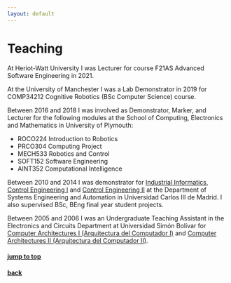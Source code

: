 ```yaml
---
layout: default
---
```


# [](#teaching)Teaching

At Heriot-Watt University I was Lecturer for course F21AS Advanced Software Engineering in 2021.


At the University of Manchester I was a Lab Demonstrator in 2019 for COMP34212 Cognitive Robotics (BSc Computer Science) course.

Between 2016 and 2018 I was involved as Demonstrator, Marker, and Lecturer for the following modules at the School of Computing, Electronics and Mathematics in University of Plymouth:
<!-- I am currently involved in the following modules at the School of Computing, Electronics and Mathematics in University of Plymouth: -->
- ROCO224 Introduction to Robotics
- PRCO304 Computing Project
- MECH533 Robotics and Control
- SOFT152 Software Engineering
- AINT352 Computational Intelligence


Between 2010 and 2014 I was demonstrator for [Industrial Informatics](https://aplicaciones.uc3m.es/cpa/generaFicha?est=256&anio=2017&plan=244&asig=15694&idioma=2), [Control Engineering I](https://aplicaciones.uc3m.es/cpa/generaFicha?est=223&anio=2017&plan=167&asig=14026&idioma=2) and [Control Engineering II](https://aplicaciones.uc3m.es/cpa/generaFicha?est=223&anio=2017&plan=167&asig=14032&idioma=2) at the Department of Systems Engineering and Automation in Universidad Carlos III de Madrid.
I also supervised BSc, BEng final year student projects.

Between 2005 and 2006 I was an Undergraduate Teaching Assistant in the Electronics and Circuits Department at Universidad Simón Bolívar for [Computer Architectures I (Arquitectura del Computador I)](http://wikitronica.labc.usb.ve/index.php/EC2721_-_Arquitectura_del_Computador_1) and [Computer Architectures II (Arquitectura del Computador II)](http://wikitronica.labc.usb.ve/index.php/EC3731_-_Arquitectura_del_Computador_2).

<!-- Control Engineering I (14026) (Bsc Electrical Power Engineering) Universidad Carlos III de Madrid. Lab Demonstrator. 2012
Control Engineering II (14032) (Bsc Electrical Power Engineering) Universidad Carlos III de Madrid. Lab Demonstrator. 2011
Industrial Informatics (15694)} (Bsc Industrial Technology Engineering) Universidad Carlos III de Madrid. Lab Demonstrator. 2011-12
Computer Architectures II (EC3731) (Bsc Electronic Engineering) Universidad Simon Bolivar. Undergraduate Teaching Assistant. 2006
Computer  Architectures I (EC2721) (Bsc Electronic Engineering) Universidad Simon Bolivar. Undergraduate Teaching Assistant. 2005 -->



#### [jump to top](#teaching)
#### [back](javascript:history.back())

